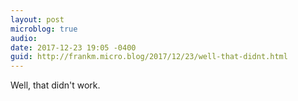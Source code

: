```yaml
---
layout: post
microblog: true
audio: 
date: 2017-12-23 19:05 -0400
guid: http://frankm.micro.blog/2017/12/23/well-that-didnt.html
---
```

Well, that didn't work. 
